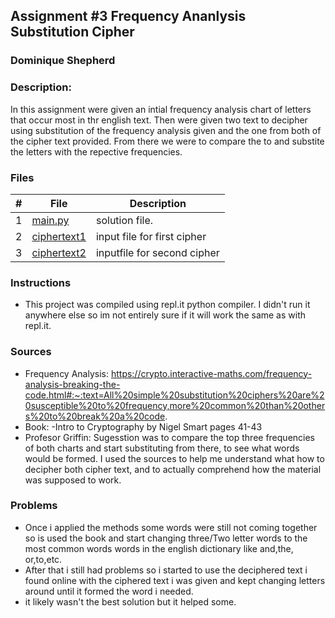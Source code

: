 ## Assignment #3 Frequency Ananlysis Substitution Cipher
### Dominique Shepherd
### Description:

In this assignment were given an intial frequency analysis chart of letters that occur most in thr english text. Then were given two text to decipher using 
substitution of the frequency analysis given and the one from both of the cipher text provided. From there we were to compare the to and substite the letters with the repective frequencies.

### Files

|   #   | File                       | Description                                                |
| :---: | -------------------------- | ---------------------------------------------------------- |
|   1   | [main.py](./main.py)       | solution file.                                             |
|   2   | [ciphertext1](./ciphertext1)| input file for first cipher |
|   3   | [ciphertext2](./ciphertext2) | inputfile for second cipher|




### Instructions

- This project was compiled using repl.it python compiler. I didn't run it anywhere else so im not entirely sure if it will work the same as with repl.it.

### Sources

- Frequency Analysis:
https://crypto.interactive-maths.com/frequency-analysis-breaking-the-code.html#:~:text=All%20simple%20substitution%20ciphers%20are%20susceptible%20to%20frequency,more%20common%20than%20others%20to%20break%20a%20code.
- Book: 
  -Intro to Cryptography by Nigel Smart pages 41-43
- Profesor Griffin: 
  Sugesstion was to compare the top three frequencies of both charts and start substituting from there, to see what words would be formed.
  I used the sources to help me understand what how to decipher both cipher text, and to actually comprehend how the material was supposed to work.

### Problems
- Once i applied the methods some words were still not coming together so is used the book and start changing three/Two letter words to the most common words 
words in the english dictionary like and,the, or,to,etc.
- After that i still had problems so i started to use the deciphered text i found online with the ciphered text i was given and kept changing letters around until 
 it formed the word i needed.
 - it likely wasn't the best solution but it helped some.
